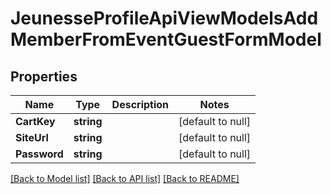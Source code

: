 # JeunesseProfileApiViewModelsAddMemberFromEventGuestFormModel

## Properties
Name | Type | Description | Notes
------------ | ------------- | ------------- | -------------
**CartKey** | **string** |  | [default to null]
**SiteUrl** | **string** |  | [default to null]
**Password** | **string** |  | [default to null]

[[Back to Model list]](../README.md#documentation-for-models) [[Back to API list]](../README.md#documentation-for-api-endpoints) [[Back to README]](../README.md)


